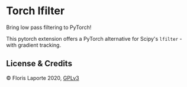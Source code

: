 # Torch lfilter

Bring low pass filtering to PyTorch!

This pytorch extension offers a PyTorch alternative for Scipy's
`lfilter` - with gradient tracking.

## License & Credits

© Floris Laporte 2020, [GPLv3](license)


